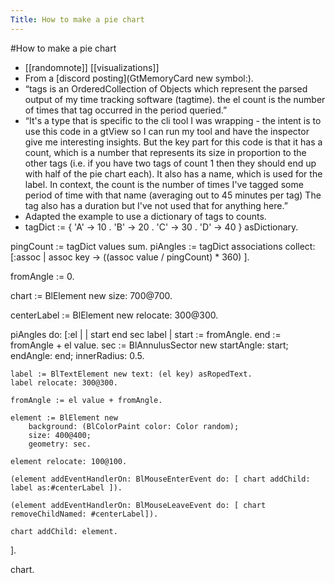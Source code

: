 ---Title: How to make a pie chart---#How to make a pie chart- [[randomnote]] [[visualizations]]- From a [discord posting](GtMemoryCard new symbol:).- “tags is an OrderedCollection of Objects which represent the parsed output of my time tracking software (tagtime). the el count is the number of times that tag occurred in the period queried.”- “It's a type that is specific to the cli tool I was wrapping - the intent is to use this code in a gtView so I can run my tool and have the inspector give me interesting insights. But the key part for this code is that it has a count, which is a number that represents its size in proportion to the other tags (i.e. if you have two tags of count 1 then they should end up with half of the pie chart each). It also has a name, which is used for the label. 
In context, the count is the number of times I've tagged some period of time with that name (averaging out to 45 minutes per tag)
The tag also has a duration but I've not used that for anything here.”- Adapted the example to use a dictionary of tags to counts.- tagDict := { 'A' -> 10 . 'B' -> 20 . 'C' -> 30 . 'D' -> 40 } asDictionary.pingCount := tagDict values sum.
piAngles := tagDict associations collect: [:assoc | assoc key -> ((assoc value / pingCount) * 360) ].fromAngle := 0.

chart := BlElement new
    size: 700@700.
    
centerLabel := BlElement new relocate: 300@300.

piAngles do: [:el |
    | start end sec label |
    start := fromAngle.
    end := fromAngle + el value.
    sec := BlAnnulusSector new 
        startAngle: start;
        endAngle: end;
        innerRadius: 0.5.
        
    label := BlTextElement new text: (el key) asRopedText.
    label relocate: 300@300.
    
    fromAngle := el value + fromAngle.
    
    element := BlElement new
        background: (BlColorPaint color: Color random);
        size: 400@400;
        geometry: sec.
        
    element relocate: 100@100.
    
    (element addEventHandlerOn: BlMouseEnterEvent do: [ chart addChild: label as:#centerLabel ]).
    
    (element addEventHandlerOn: BlMouseLeaveEvent do: [ chart removeChildNamed: #centerLabel]).
    
    chart addChild: element.
].

chart.